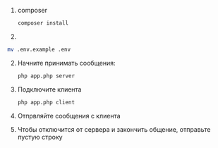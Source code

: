 1. composer
    ```bash
    composer install
    ``` 
2. 
```bash
mv .env.example .env
```
2. Начните принимать сообщения:

    ```bash
    php app.php server
    ```

3. Подключите клиента

    ```bash
    php app.php client
    ```

4. Отпрвляйте сообщения с клиента
5. Чтобы отключится от сервера и закончить общение, отправьте пустую строку

